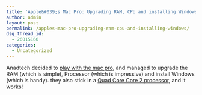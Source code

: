 ```yaml
---
title: 'Apple&#039;s Mac Pro: Upgrading RAM, CPU and installing Windows'
author: admin
layout: post
permalink: /apples-mac-pro-upgrading-ram-cpu-and-installing-windows/
dsq_thread_id:
  - 26015160
categories:
  - Uncategorized
---
```

Anadtech decided to [play with the mac pro][1], and managed to upgrade the RAM (which is simple), Processor (which is impressive) and install Windows (which is handy). they also stick in a [Quad Core Core 2 processor][2], and it works!

 [1]: http://anandtech.com/mac/showdoc.aspx?i=2832&
 [2]: http://anandtech.com/mac/showdoc.aspx?i=2832&p=6